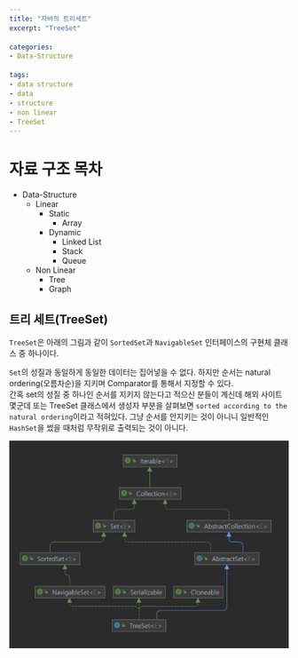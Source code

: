 ```yaml
---
title: "자바의 트리세트"
excerpt: "TreeSet"

categories:
- Data-Structure

tags:
- data structure
- data
- structure
- non linear
- TreeSet
---
```


# 자료 구조 목차

- Data-Structure
  - Linear
    - Static
      - Array
    - Dynamic
      - Linked List
      - Stack
      - Queue
  - Non Linear
    - Tree
    - Graph


## 트리 세트(TreeSet)

`TreeSet`은 아래의 그림과 같이 `SortedSet`과 `NavigableSet` 인터페이스의 구현체 클래스 중 하나이다.

`Set`의 성질과 동일하게 동일한 데이터는 집어넣을 수 없다.
하지만 순서는 natural ordering(오름차순)을 지키며 Comparator를 통해서 지정할 수 있다.  
간혹 set의 성질 중 하나인 순서를 지키지 않는다고 적으신 분들이 계신데 해외 사이트 몇군데 또는 TreeSet 클래스에서 생성자 부분을 살펴보면 `sorted according to the natural ordering`이라고 적혀있다.
그냥 순서를 안지키는 것이 아니니 일반적인 `HashSet`을 썼을 때처럼 무작위로 출력되는 것이 아니다.


![hierarchy-of-the-TreeSet](/assets/images/2022/hierarchy-of-the-TreeSet.JPG)

